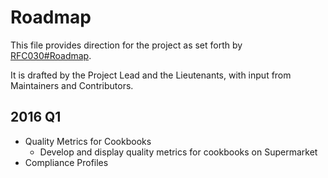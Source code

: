 # Roadmap

This file provides direction for the project as set forth by [RFC030#Roadmap](https://github.com/chef/chef-rfc/blob/master/rfc030-maintenance-policy.md#roadmap).

It is drafted by the Project Lead and the Lieutenants, with input from Maintainers and Contributors.

## 2016 Q1
* Quality Metrics for Cookbooks
  - Develop and display quality metrics for cookbooks on Supermarket
* Compliance Profiles
